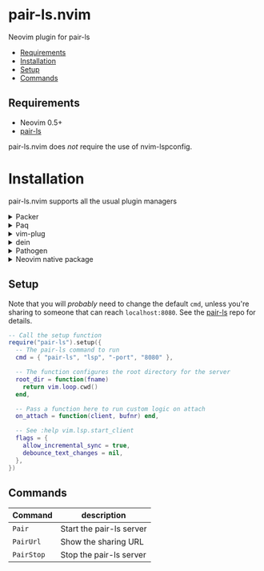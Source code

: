 # pair-ls.nvim

Neovim plugin for pair-ls

- [Requirements](#requirements)
- [Installation](#installation)
- [Setup](#setup)
- [Commands](#commands)

## Requirements

- Neovim 0.5+
- [pair-ls](https://github.com/stevearc/pair-ls)

pair-ls.nvim does _not_ require the use of nvim-lspconfig.

# Installation

pair-ls.nvim supports all the usual plugin managers

<details>
  <summary>Packer</summary>

```lua
require('packer').startup(function()
    use {'stevearc/pair-ls.nvim'}
end)
```

</details>

<details>
  <summary>Paq</summary>

```lua
require "paq" {
    {'stevearc/pair-ls.nvim'};
}
```

</details>

<details>
  <summary>vim-plug</summary>

```vim
Plug 'stevearc/pair-ls.nvim'
```

</details>

<details>
  <summary>dein</summary>

```vim
call dein#add('stevearc/pair-ls.nvim')
```

</details>

<details>
  <summary>Pathogen</summary>

```sh
git clone --depth=1 https://github.com/stevearc/pair-ls.nvim.git ~/.vim/bundle/
```

</details>

<details>
  <summary>Neovim native package</summary>

```sh
git clone --depth=1 https://github.com/stevearc/pair-ls.nvim.git \
  "${XDG_DATA_HOME:-$HOME/.local/share}"/nvim/site/pack/pair-ls/start/pair-ls.nvim
```

</details>

## Setup

Note that you will _probably_ need to change the default `cmd`, unless you're
sharing to someone that can reach `localhost:8080`. See the
[pair-ls](https://github.com/stevearc/pair-ls) repo for details.

```lua
-- Call the setup function
require("pair-ls").setup({
  -- The pair-ls command to run
  cmd = { "pair-ls", "lsp", "-port", "8080" },

  -- The function configures the root directory for the server
  root_dir = function(fname)
    return vim.loop.cwd()
  end,

  -- Pass a function here to run custom logic on attach
  on_attach = function(client, bufnr) end,

  -- See :help vim.lsp.start_client
  flags = {
    allow_incremental_sync = true,
    debounce_text_changes = nil,
  },
})
```

## Commands

| Command    | description              |
| ---------- | ------------------------ |
| `Pair`     | Start the pair-ls server |
| `PairUrl`  | Show the sharing URL     |
| `PairStop` | Stop the pair-ls server  |
